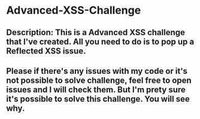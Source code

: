 # Advanced-XSS-Challenge

## Description: This is a Advanced XSS challenge that I've created. All you need to do is to pop up a Reflected XSS issue. 

## Please if there's any issues with my code or it's not possible to solve challenge, feel free to open issues and I will check them. But I'm prety sure it's possible to solve this challenge. You will see why.
